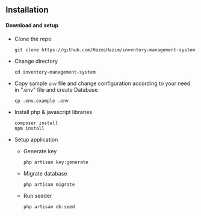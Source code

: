 ## Installation
#### Download and setup

- Clone the repo
   ```
   git clone https://github.com/HazmiHazim/inventory-management-system
   ```
- Change directory
    ```
    cd inventory-management-system
    ```
- Copy sample `env` file and change configuration according to your need in ".env" file and create Database
    ```
    cp .env.example .env
    ```
- Install php & javascript libraries
    ```
    composer install
    npm install
    ```
- Setup application
    
    - Generate key
       ```
       php artisan key:generate
       ```
    - Migrate database
       ```
       php artisan migrate
       ```    
    - Run seeder
        ```
        php artisan db:seed
        ```